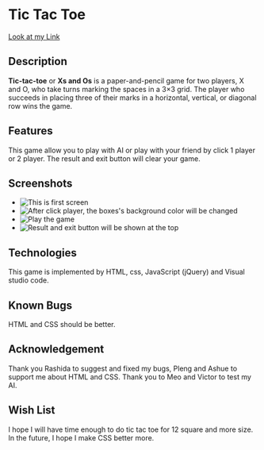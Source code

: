 Tic Tac Toe
============
[Look at my Link]("https://ratsamee.github.io/tictactoe/")

Description
-----------
**Tic-tac-toe** or **Xs and Os** is a paper-and-pencil game for two players, X and O, who take turns marking the spaces in a 3×3 grid. The player who succeeds in placing three of their marks in a horizontal, vertical, or diagonal row wins the game.

Features
--------
This game allow you to play with AI or play with your friend by click 1 player or 2 player. The result and exit button will clear your game.

Screenshots 
-----------
* ![This is first screen]("https://github.com/Ratsamee/tictactoe/blob/master/images/1.png")
* ![After click player, the boxes's background color will be changed]("https://github.com/Ratsamee/tictactoe/blob/master/images/2.png")
* ![Play the game]("https://github.com/Ratsamee/tictactoe/blob/master/images/3.png")
* ![Result and exit button will be shown at the top]("https://github.com/Ratsamee/tictactoe/blob/master/images/4.png")

Technologies
------------
This game is implemented by HTML, css, JavaScript (jQuery) and Visual studio code.

Known Bugs
----------
HTML and CSS should be better.

Acknowledgement
---------------
Thank you Rashida to suggest and fixed my bugs, Pleng and Ashue to support me about HTML and CSS. Thank you to Meo and Victor to test my AI.

Wish List
---------
I hope I will have time enough to do tic tac toe for 12 square and more size. In the future, I hope I make CSS better more.

